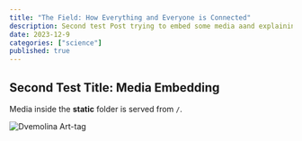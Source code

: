 ```yaml
---
title: "The Field: How Everything and Everyone is Connected"
description: Second test Post trying to embed some media aand explaining the basics and natures about the vastv interconnected field that we live in
date: 2023-12-9
categories: ["science"]
published: true
---
```


## Second Test Title: Media Embedding

Media inside the **static** folder is served from `/`.

![Dvemolina Art-tag](/headTest.JPG)
